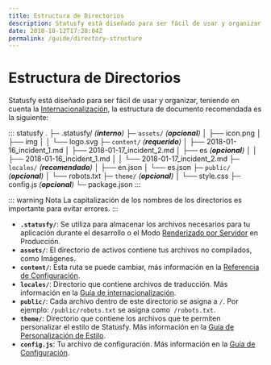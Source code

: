 ```yaml
---
title: Estructura de Directorios
description: Statusfy está diseñado para ser fácil de usar y organizar, teniendo en cuenta la Internacionalización, la estructura de documento recomendada es la siguiente.
date: 2018-10-12T17:28:04Z
permalink: /guide/directory-structure
---
```


# Estructura de Directorios

Statusfy está diseñado para ser fácil de usar y organizar, teniendo en cuenta la [Internacionalización](../guide/i18n.md), la estructura de documento recomendada es la siguiente:

::: statusfy
.
├─ .statusfy/ _(**interno**)_
├─ `assets/` _(**opcional**)_
│   ├── icon.png
│   ├── img
│   │   └── logo.svg
├─ `content/` _(**requerido**)_
│   ├── 2018-01-16_incident_1.md
│   ├── 2018-01-17_incident_2.md
│   ├── es _(**opcional**)_
│   │   ├── 2018-01-16_incident_1.md
│   │   └── 2018-01-17_incident_2.md
├─ `locales/` _(**recomendado**)_
│   ├── en.json
│   └── es.json
├─ `public/` _(**opcional**)_
│   └── robots.txt
├─ `theme/` _(**opcional**)_
│   └── style.css
├─ config.js _(**opcional**)_
└─ package.json
:::

::: warning Nota
La capitalización de los nombres de los directorios es importante para evitar errores.
:::

- **`.statusfy/`**: Se utiliza para almacenar los archivos necesarios para tu aplicación durante el desarrollo o el Modo [Renderizado por Servidor](../guide/architecture.md#renderizado-por-servidor) en Producción.
- **`assets/`**: El directorio de activos contiene tus archivos no compilados, como Imágenes.
- **`content/`**: Esta ruta se puede cambiar, más información en la [Referencia de Configuración](../config/README.md#dir).
- **`locales/`**: Directorio que contiene archivos de traducción. Más información en la [Guía de internacionalización](../guide/i18n.md).
- **`public/`**: Cada archivo dentro de este directorio se asigna a `/`. Por ejemplo: `/public/robots.txt` se asigna como` /robots.txt`.
- **`theme/`**: Directorio que contiene los archivos que te permiten personalizar el estilo de Statusfy. Más información en la [Guía de Personalización de Estilo](../guide/theme-customization.md).
- **`config.js`**: Tu archivo de configuración. Más información en la [Guía de Configuración](../guide/configuration.md#archivo-de-configuracion).

